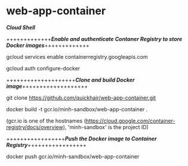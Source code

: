 # web-app-container
**_Cloud Shell_**

+++++++++++++**_Enable and authenticate Contaner Registry to store Docker images_**+++++++++++++

gcloud services enable containerregistry.googleapis.com

gcloud auth configure-docker

++++++++++++++++++++**_Clone and build Docker image_**+++++++++++++++++++

git clone https://github.com/quickhair/web-app-container.git

docker build -t gcr.io/minh-sandbox/web-app-container .

(gcr.io is one of the hostnames (https://cloud.google.com/container-registry/docs/overview), 'minh-sandbox' is the project ID)

+++++++++++++++++**_Push the Docker image to Container Registry_**+++++++++++++++++

docker push gcr.io/minh-sandbox/web-app-container
